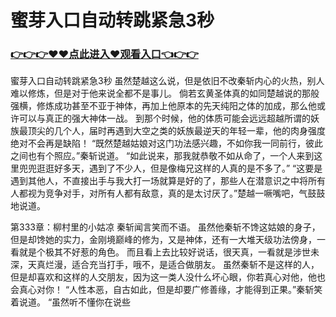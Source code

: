 # 蜜芽入口自动转跳紧急3秒

### <a href="https://github.com/xinfue/dunp/issues/2">👉👉👉♥♥点此进入♥观看入口👈👉👉</a>

蜜芽入口自动转跳紧急3秒
虽然楚越这么说，但是依旧不改秦斩内心的火热，别人难以修炼，但是对于他来说全都不是事儿。
    倘若玄黄圣体真的如同楚越说的那般强横，修炼成功甚至不亚于神体，再加上他原本的先天纯阳之体的加成，那么他或许可以与真正的强大神体一战。
    到那个时候，他的体质可能会远远超越所谓的妖族最顶尖的几个人，届时再遇到大空之类的妖族最逆天的年轻一辈，他的肉身强度绝对不会再是缺陷！
    “既然楚越姑娘对这门功法感兴趣，不如你我一同前行，彼此之间也有个照应。”秦斩说道。
    “如此说来，那我就恭敬不如从命了，一个人来到这里兜兜逛逛好多天，遇到了不少人，但是像梅兄这样的人真的是不多了。”
    “这要是遇到其他人，不直接出手与我大打一场就算是好的了，那些人在潜意识之中将所有人都视为竞争对手，对所有人都有敌意，真的是太讨厌了。”楚越一噘嘴吧，气鼓鼓地说道。

第333章：柳村里的小姑凉
    秦斩闻言笑而不语。
    虽然他秦斩不馋这姑娘的身子，但是却馋她的实力，金刚境巅峰的修为，又是神体，还有一大堆天级功法傍身，一看就是个极其不好惹的角色。
    而且看上去比较好说话，很天真，一看就是涉世未深，天真烂漫，适合充当打手，哦不，是适合做朋友。
    虽然秦斩不是这样的人，但是却喜欢和这样的人交朋友，因为这一类人没什么坏心眼，你若真心对他，他也会真心对你！
    “人性本恶，自古如此，但是却要广修善缘，才能得到正果。”秦斩笑着说道。
    “虽然听不懂你在说些
